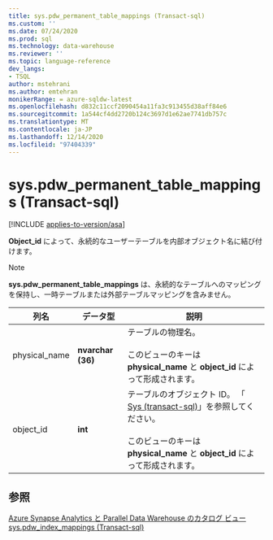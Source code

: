 ```yaml
---
title: sys.pdw_permanent_table_mappings (Transact-sql)
ms.custom: ''
ms.date: 07/24/2020
ms.prod: sql
ms.technology: data-warehouse
ms.reviewer: ''
ms.topic: language-reference
dev_langs:
- TSQL
author: mstehrani
ms.author: emtehran
monikerRange: = azure-sqldw-latest
ms.openlocfilehash: d832c11ccf2090454a11fa3c913455d38aff84e6
ms.sourcegitcommit: 1a544cf4dd2720b124c3697d1e62ae7741db757c
ms.translationtype: MT
ms.contentlocale: ja-JP
ms.lasthandoff: 12/14/2020
ms.locfileid: "97404339"
---
```

# <a name="syspdw_permanent_table_mappings-transact-sql"></a>sys.pdw_permanent_table_mappings (Transact-sql)
[!INCLUDE [applies-to-version/asa](../../includes/applies-to-version/asa.md)]

  **Object_id** によって、永続的なユーザーテーブルを内部オブジェクト名に結び付けます。  
  
> [!NOTE]
> **sys.pdw_permanent_table_mappings** は、永続的なテーブルへのマッピングを保持し、一時テーブルまたは外部テーブルマッピングを含みません。

|列名|データ型|説明|  
|-----------------|---------------|-----------------|  
|physical_name|**nvarchar (36)**|テーブルの物理名。<br /><br /> このビューのキーは **physical_name** と **object_id** によって形成されます。||  
|object_id|**int**|テーブルのオブジェクト ID。 「 [Sys &#40;transact-sql&#41;](../../relational-databases/system-catalog-views/sys-objects-transact-sql.md)」を参照してください。<br /><br /> このビューのキーは **physical_name** と **object_id** によって形成されます。||  
  
## <a name="see-also"></a>参照  
 [Azure Synapse Analytics と Parallel Data Warehouse のカタログ ビュー](../../relational-databases/system-catalog-views/sql-data-warehouse-and-parallel-data-warehouse-catalog-views.md)   
 [sys.pdw_index_mappings &#40;Transact-sql&#41;](../../relational-databases/system-catalog-views/sys-pdw-index-mappings-transact-sql.md)  
  
  

